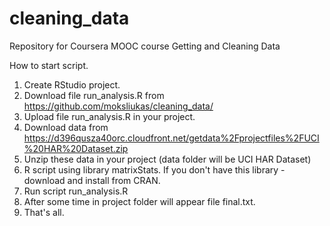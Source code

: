 # cleaning_data
Repository for Coursera MOOC course Getting and Cleaning Data

How to start script.

1. Create RStudio project.
2. Download file run_analysis.R from https://github.com/moksliukas/cleaning_data/
3. Upload file run_analysis.R in your project.
4. Download data from https://d396qusza40orc.cloudfront.net/getdata%2Fprojectfiles%2FUCI%20HAR%20Dataset.zip 
5. Unzip these data in your project (data folder will be UCI HAR Dataset)
6. R script using library matrixStats. If you don't have this library - download and install from CRAN.
7. Run script run_analysis.R
8. After some time in project folder will appear file final.txt.
9. That's all.
